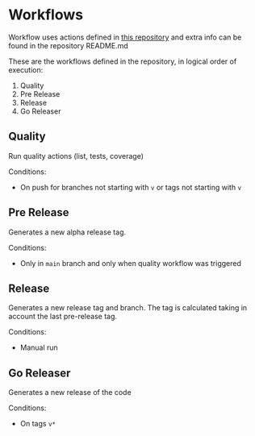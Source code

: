 # Workflows

Workflow uses actions defined in [this repository](https://github.com/intelygenz/action-product-version-tags) and extra
info can be found in the repository README.md

These are the workflows defined in the repository, in logical order of execution:

1. Quality
2. Pre Release
3. Release
4. Go Releaser

## Quality

Run quality actions (list, tests, coverage)

Conditions:

- On push for branches not starting with `v` or tags not starting with `v`

## Pre Release

Generates a new alpha release tag.

Conditions:

- Only in `main` branch and only when quality workflow was triggered

## Release

Generates a new release tag and branch. The tag is calculated taking in account the last pre-release tag.

Conditions:

- Manual run

## Go Releaser

Generates a new release of the code

Conditions:

- On tags `v*`
